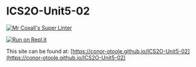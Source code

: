 # ICS2O-Unit5-02

[![Mr Coxall's Super Linter](https://github.com/conor-otoole/ICS2O-Unit5-02/workflows/Mr%20Coxall's%20Super%20Linter/badge.svg)](https://github.com/conor-otoole/ICS2O-Unit5-02/actions/)

[![Run on Repl.it](https://repl.it/badge/github/conor-otoole/ICS2O-Unit5-02)](https://repl.it/github/conor-otoole/ICS2O-Unit5-02)

This site can be found at: [https://conor-otoole.github.io/ICS2O-Unit5-02](https://conor-otoole.github.io/ICS2O-Unit5-02)
